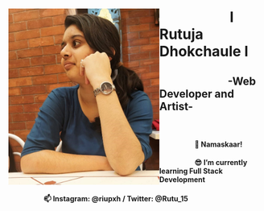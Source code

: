   <div bgcolor="#ffff00">
   <img align="left" src="https://github.com/Rutu2k/Rutu2k/blob/master/rutu.jpeg" width="300" height="350">
   <h1><strong>&emsp;&emsp;&emsp;&emsp;&emsp;l Rutuja Dhokchaule l</strong></h1>
   <h2>&emsp;&emsp;&emsp;&emsp;&emsp;&emsp;&nbsp; -Web Developer and Artist- </h2><br>
   <h4>&emsp;&emsp;&emsp;&emsp;&emsp;🙏 Namaskaar!</h4>
   <h4>&emsp;&emsp;&emsp;&emsp;&emsp;😎 I’m currently learning Full Stack Development</h4>
   <h4>&emsp;&emsp;&emsp;&emsp;&emsp;📫 Instagram: @riupxh / Twitter: @Rutu_15</h4>
  </div>
